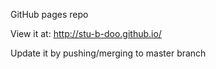 GitHub pages repo

View it at: http://stu-b-doo.github.io/

Update it by pushing/merging to master branch
